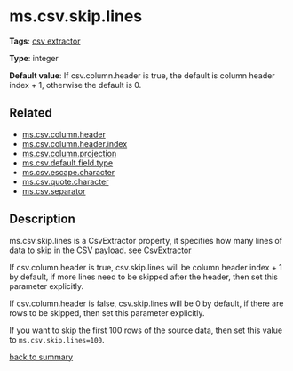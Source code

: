 # ms.csv.skip.lines

**Tags**:
[csv extractor](categories.md#csv-extractor-properties)

**Type**: integer

**Default value**:
If csv.column.header is true, the default is column header index + 1, 
otherwise the default is 0.

## Related 
- [ms.csv.column.header](ms.csv.column.header.md)
- [ms.csv.column.header.index](ms.csv.column.header.index.md)
- [ms.csv.column.projection](ms.csv.column.projection.md)
- [ms.csv.default.field.type](ms.csv.default.field.type.md)
- [ms.csv.escape.character](ms.csv.escape.character.md)
- [ms.csv.quote.character]()
- [ms.csv.separator]()

## Description

ms.csv.skip.lines is a CsvExtractor property, it specifies how many 
lines of data to skip in the CSV payload. 
see [CsvExtractor](https://github.com/linkedin/data-integration-library/blob/master/docs/components/CsvExtractor.md)

If csv.column.header is true, csv.skip.lines will be column header index + 1 by default, 
if more lines need to be skipped after the header, then set this parameter explicitly.

If csv.column.header is false, csv.skip.lines will be 0 by default, if there are
rows to be skipped, then set this parameter explicitly.

If you want to skip the first 100 rows of the source data, then 
set this value to `ms.csv.skip.lines=100`.

[back to summary](summary.md#mscsvskiplines)
